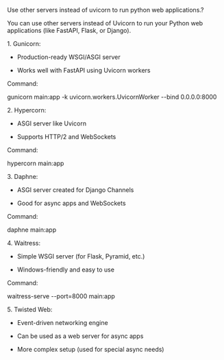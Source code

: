 Use other servers instead of uvicorn to run python web applications.?



You can use other servers instead of Uvicorn to run your Python web applications (like FastAPI, Flask, or Django).



1\. Gunicorn:



* Production-ready WSGI/ASGI server



* Works well with FastAPI using Uvicorn workers



Command:



gunicorn main:app -k uvicorn.workers.UvicornWorker --bind 0.0.0.0:8000



2\. Hypercorn:



* ASGI server like Uvicorn



* Supports HTTP/2 and WebSockets



Command:



hypercorn main:app



3\. Daphne:



* ASGI server created for Django Channels



* Good for async apps and WebSockets



Command:



daphne main:app



4\. Waitress:



* Simple WSGI server (for Flask, Pyramid, etc.)



* Windows-friendly and easy to use



Command:



waitress-serve --port=8000 main:app



5\. Twisted Web:



* Event-driven networking engine



* Can be used as a web server for async apps



* More complex setup (used for special async needs)
